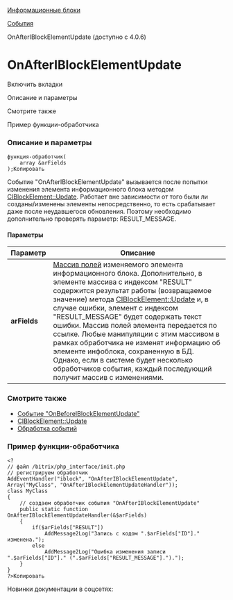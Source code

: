 [Информационные блоки](/api_help/iblock/index.php)

[События](/api_help/iblock/events/index.php)

OnAfterIBlockElementUpdate (доступно с 4.0.6)

OnAfterIBlockElementUpdate
==========================

Включить вкладки

Описание и параметры

Смотрите также

Пример функции-обработчика

### Описание и параметры

```
функция-обработчик(
	array &arFields
);Копировать
```

Событие "OnAfterIBlockElementUpdate" вызывается после попытки изменения элемента информационного блока методом [CIBlockElement::Update](/api_help/iblock/classes/ciblockelement/update.php). Работает вне зависимости от того были ли созданы/изменены элементы непосредственно, то есть срабатывает даже после неудавшегося обновления. Поэтому необходимо дополнительно проверять параметр: RESULT\_MESSAGE.

#### Параметры

| Параметр | Описание |
| --- | --- |
| **arFields** | [Массив полей](/api_help/iblock/fields.php#felement) изменяемого элемента информационного блока. Дополнительно, в элементе массива с индексом "RESULT" содержится результат работы (возвращаемое значение) метода [CIBlockElement::Update](/api_help/iblock/classes/ciblockelement/update.php) и, в случае ошибки, элемент с индексом "RESULT\_MESSAGE" будет содержать текст ошибки.   Массив полей элемента передается по ссылке. Любые манипуляции с этим массивом в рамках обработчика не изменят информацию об элементе инфоблока, сохраненную в БД. Однако, если в системе будет несколько обработчиков события, каждый последующий получит массив с изменениями. |

### Смотрите также

* [Событие "OnBeforeIBlockElementUpdate"](/api_help/iblock/events/onbeforeiblockelementupdate.php)
* [CIBlockElement::Update](/api_help/iblock/classes/ciblockelement/update.php)
* [Обработка событий](http://dev.1c-bitrix.ru/learning/course/index.php?COURSE_ID=43&LESSON_ID=3493)

### Пример функции-обработчика

```
<?
// файл /bitrix/php_interface/init.php
// регистрируем обработчик
AddEventHandler("iblock", "OnAfterIBlockElementUpdate", Array("MyClass", "OnAfterIBlockElementUpdateHandler"));
class MyClass
{
	// создаем обработчик события "OnAfterIBlockElementUpdate"
	public static function OnAfterIBlockElementUpdateHandler(&$arFields)
	{
		if($arFields["RESULT"])
			AddMessage2Log("Запись с кодом ".$arFields["ID"]." изменена.");
		else
			AddMessage2Log("Ошибка изменения записи ".$arFields["ID"]." (".$arFields["RESULT_MESSAGE"].").");
	}
}
?>Копировать
```

Новинки документации в соцсетях: